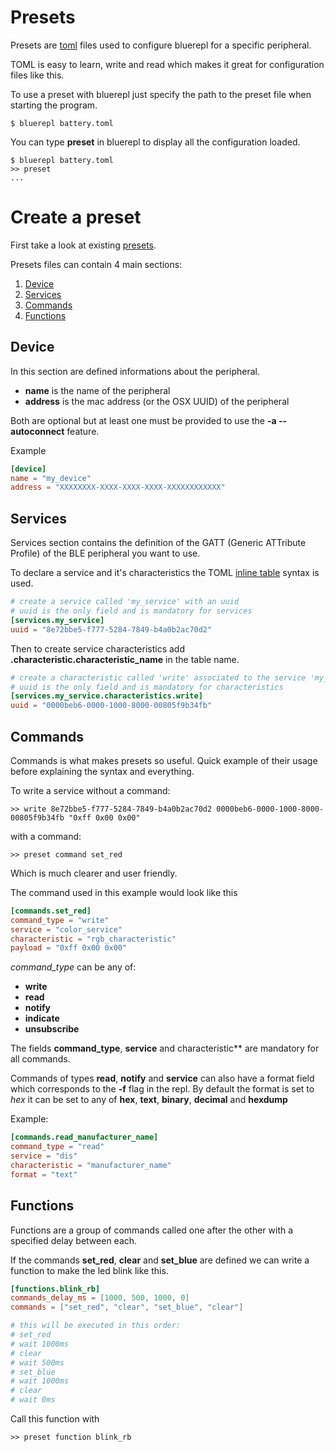 # Presets

Presets are [toml](https://toml.io/) files used to configure bluerepl for a specific peripheral.

TOML is easy to learn, write and read which makes it great for configuration files like this.


To use a preset with bluerepl just specify the path to the preset file when starting the program.

```shell
$ bluerepl battery.toml
```

You can type **preset** in bluerepl to display all the configuration loaded.

```
$ bluerepl battery.toml
>> preset
...
```

# Create a preset

First take a look at existing [presets](.).

Presets files can contain 4 main sections:

1. [Device](#device)
2. [Services](#services)
3. [Commands](#commands)
4. [Functions](#functions)


## Device

In this section are defined informations about the peripheral.

- **name** is the name of the peripheral
- **address** is the mac address (or the OSX UUID) of the peripheral

Both are optional but at least one must be provided to use the **-a --autoconnect** feature.

Example

```toml
[device]
name = "my_device"
address = "XXXXXXXX-XXXX-XXXX-XXXX-XXXXXXXXXXXX"
```

## Services

Services section contains the definition of the GATT (Generic ATTribute Profile) of the BLE peripheral you want to use.

To declare a service and it's characteristics the TOML [inline table](https://toml.io/en/v1.0.0#inline-table) syntax is used.

```toml
# create a service called 'my_service' with an uuid
# uuid is the only field and is mandatory for services
[services.my_service]
uuid = "8e72bbe5-f777-5284-7849-b4a0b2ac70d2"
```

Then to create service characteristics add **.characteristic.characteristic_name** in the table name.

```toml
# create a characteristic called 'write' associated to the service 'my_service' with an uuid
# uuid is the only field and is mandatory for characteristics
[services.my_service.characteristics.write]
uuid = "0000beb6-0000-1000-8000-00805f9b34fb"
```

## Commands

Commands is what makes presets so useful. Quick example of their usage before explaining the syntax and everything.

To write a service without a command:
```
>> write 8e72bbe5-f777-5284-7849-b4a0b2ac70d2 0000beb6-0000-1000-8000-00805f9b34fb "0xff 0x00 0x00"
```
with a command:
```
>> preset command set_red
```

Which is much clearer and user friendly.

The command used in this example would look like this

```toml
[commands.set_red]
command_type = "write"
service = "color_service"
characteristic = "rgb_characteristic"
payload = "0xff 0x00 0x00"
```

*command_type* can be any of:
 - **write** 
 - **read**
 - **notify**
 - **indicate**
 - **unsubscribe**

The fields **command_type**, **service** and characteristic** are mandatory for all commands.

Commands of types **read**, **notify** and **service** can also have a format field which corresponds to the **-f** flag in the repl.
By default the format is set to *hex* it can be set to any of **hex**, **text**, **binary**, **decimal** and **hexdump**

Example:

```toml
[commands.read_manufacturer_name]
command_type = "read"
service = "dis"
characteristic = "manufacturer_name"
format = "text"
```

## Functions

Functions are a group of commands called one after the other with a specified delay between each.

If the commands **set_red**, **clear** and **set_blue** are defined we can write a function to make the led blink like this.

```toml
[functions.blink_rb]
commands_delay_ms = [1000, 500, 1000, 0]
commands = ["set_red", "clear", "set_blue", "clear"]

# this will be executed in this order:
# set_red
# wait 1000ms
# clear
# wait 500ms
# set_blue
# wait 1000ms
# clear
# wait 0ms
```

Call this function with

```
>> preset function blink_rb
```
